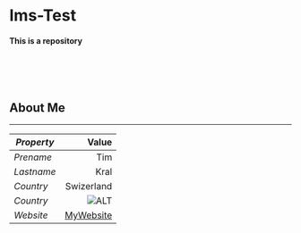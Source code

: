 # Ims-Test

#### This is a repository

<br>
<br>
<br>

## **About Me**
<hr>

| *Property* | Value       |
|----------|------------:|
| *Prename*  | Tim         |
| *Lastname* | Kral        |
| *Country*  | Swizerland  |
| *Country*  | ![ALT](https://icons.veryicon.com/32/Flag/European%20Flags/Switzerland%20flag.png) |
| *Website*  | [MyWebsite](https://tim.krals.ch) |
